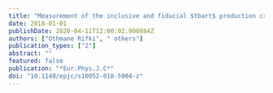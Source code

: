 ```yaml
---
title: "Measurement of the inclusive and fiducial $tbart$ production cross-sections in the lepton+jets channel in $pp$ collisions at $sqrts = 8$ TeV with the ATLAS detector"
date: 2018-01-01
publishDate: 2020-04-11T12:00:02.900884Z
authors: ["Othmane Rifki", " others"]
publication_types: ["2"]
abstract: ""
featured: false
publication: "*Eur.Phys.J.C*"
doi: "10.1140/epjc/s10052-018-5904-z"
---
```


